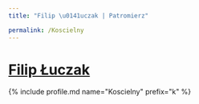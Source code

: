 ```yaml
---
title: "Filip \u0141uczak | Patromierz"

permalink: /Koscielny
---
```


# [Filip Łuczak](https://patronite.pl/Koscielny)

{% include profile.md name="Koscielny" prefix="k" %}
